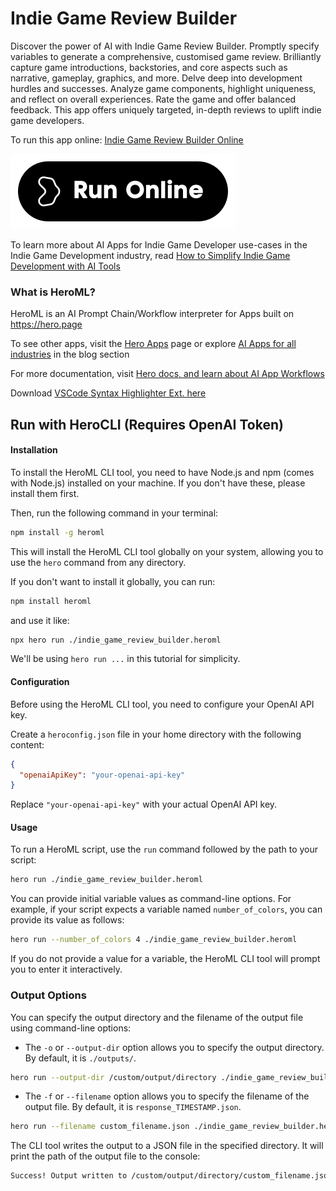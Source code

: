 # Indie Game Review Builder

Discover the power of AI with Indie Game Review Builder. Promptly specify variables to generate a comprehensive, customised game review. Brilliantly capture game introductions, backstories, and core aspects such as narrative, gameplay, graphics, and more. Delve deep into development hurdles and successes. Analyze game components, highlight uniqueness, and reflect on overall experiences. Rate the game and offer balanced feedback. This app offers uniquely targeted, in-depth reviews to uplift indie game developers.

To run this app online: [Indie Game Review Builder Online](https://hero.page/app/indie-game-review-builder-ai-crafted-comprehensive-indie-reviews/CIJp7z3Kcf4PqNgNfvcp)

[![Run Indie Game Review Builder Online](/assets/run.svg)](https://hero.page/app/indie-game-review-builder-ai-crafted-comprehensive-indie-reviews/CIJp7z3Kcf4PqNgNfvcp)

To learn more about AI Apps for Indie Game Developer use-cases in the Indie Game Development industry, read [How to Simplify Indie Game Development with AI Tools](https://hero.page/blog/ai/indie-game-development/how-to-simplify-indie-game-development-with-ai-tools/170994)

### What is HeroML?
HeroML is an AI Prompt Chain/Workflow interpreter for Apps built on https://hero.page 

To see other apps, visit the [Hero Apps](https://hero.page/apps) page or explore [AI Apps for all industries](https://hero.page/blog) in the blog section

For more documentation, visit [Hero docs, and learn about AI App Workflows](https://hero.page/tutorials/introduction-to-heroml)

Download [VSCode Syntax Highlighter Ext. here](https://marketplace.visualstudio.com/items?itemName=hero-page.heroml)

## Run with HeroCLI (Requires OpenAI Token)

#### Installation

To install the HeroML CLI tool, you need to have Node.js and npm (comes with Node.js) installed on your machine. If you don't have these, please install them first. 

Then, run the following command in your terminal:

```bash
npm install -g heroml
```

This will install the HeroML CLI tool globally on your system, allowing you to use the `hero` command from any directory.

If you don't want to install it globally, you can run:

```bash
npm install heroml
```

and use it like:

```bash
npx hero run ./indie_game_review_builder.heroml
```

We'll be using `hero run ...` in this tutorial for simplicity.

#### Configuration

Before using the HeroML CLI tool, you need to configure your OpenAI API key. 

Create a `heroconfig.json` file in your home directory with the following content:

```json
{
  "openaiApiKey": "your-openai-api-key"
}
```

Replace `"your-openai-api-key"` with your actual OpenAI API key.

#### Usage

To run a HeroML script, use the `run` command followed by the path to your script:

```bash
hero run ./indie_game_review_builder.heroml
```

You can provide initial variable values as command-line options. For example, if your script expects a variable named `number_of_colors`, you can provide its value as follows:

```bash
hero run --number_of_colors 4 ./indie_game_review_builder.heroml
```

If you do not provide a value for a variable, the HeroML CLI tool will prompt you to enter it interactively.

### Output Options

You can specify the output directory and the filename of the output file using command-line options:

- The `-o` or `--output-dir` option allows you to specify the output directory. By default, it is `./outputs/`.

```bash
hero run --output-dir /custom/output/directory ./indie_game_review_builder.heroml
```

- The `-f` or `--filename` option allows you to specify the filename of the output file. By default, it is `response_TIMESTAMP.json`.

```bash
hero run --filename custom_filename.json ./indie_game_review_builder.heroml
```

The CLI tool writes the output to a JSON file in the specified directory. It will print the path of the output file to the console:

```bash
Success! Output written to /custom/output/directory/custom_filename.json
```

